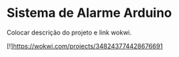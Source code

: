 # Sistema de Alarme Arduino

Colocar descrição do projeto e link wokwi.

[!]https://wokwi.com/projects/348243774428676691
